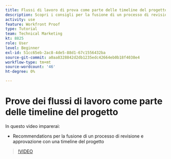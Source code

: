 ```yaml
---
title: Flussi di lavoro di prova come parte delle timeline del progetto
description: Scopri i consigli per la fusione di un processo di revisione e approvazione con una timeline del progetto in [!DNL  Workfront].
activity: use
feature: Workfront Proof
type: Tutorial
team: Technical Marketing
kt: 8825
role: User
level: Beginner
exl-id: 51cc65eb-2ac8-4de5-88d1-67c1556432ba
source-git-commit: a0aa8328842d2db1235edc42664eb0b18f4038e4
workflow-type: tm+mt
source-wordcount: '46'
ht-degree: 0%

---
```


# Prove dei flussi di lavoro come parte delle timeline del progetto

In questo video imparerai:

* Recommendations per la fusione di un processo di revisione e approvazione con una timeline del progetto

>[!VIDEO](https://video.tv.adobe.com/v/335125/?quality=12)

<!--
## Learn more
These articles on [!DNL Workfront] One describe some basic proof workflows that you could use as a basis for building workflows at your organization.

* Basic proofing process
* Internal then external review
* Working with designers and project managers
-->
